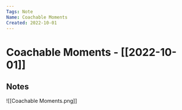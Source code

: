 ```yaml
---
Tags: Note
Name: Coachable Moments
Created: 2022-10-01
---
```

# Coachable Moments - [[2022-10-01]]
## Notes
![[Coachable Moments.png]]
